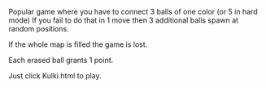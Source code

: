 Popular game where you have to connect 3 balls of one color (or 5 in hard mode)
If you fail to do that in 1 move then 3 additional balls spawn at random positions.

If the whole map is filled the game is lost.

Each erased ball grants 1 point.

Just click Kulki.html to play.